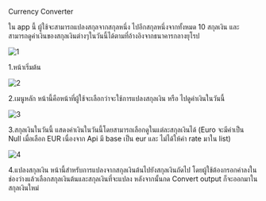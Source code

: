 Currency Converter

ใน app นี้ ผู้ใช้จะสามารถแปลงสกุลจากสกุลหนึ่ง ไปอีกสกุลหนึ่งจากทั้งหมด 10 สกุลเงิน และสามารถดูค่าเงินของสกุลเงินต่างๆในวันนี้ได้ตามที่อ้างอิงจากธนาคารกลางยุโรป


![1](https://user-images.githubusercontent.com/55950021/97936657-cca7dc00-1dae-11eb-9e07-649071851533.PNG)


1.หน้าเริ่มต้น



![2](https://user-images.githubusercontent.com/55950021/97936665-d5001700-1dae-11eb-94c0-d34a85e79370.PNG)



2.เมนูหลัก
หน้านี้คือหน้าที่ผู้ใช้จะเลือกว่าจะใช้การแปลงสกุลเงิน หรือ ไปดูค่าเงินในวันนี้





![3](https://user-images.githubusercontent.com/55950021/97936666-d598ad80-1dae-11eb-8a06-335a841b8885.PNG)




3.สกุลเงินในวันนี้
แสดงค่าเงินในวันนี้โดยสามารถเลือกดูในแต่ละสกุลเงินได้ (Euro จะมีค่าเป็น Null เมื่อเลือก EUR เนื่องจาก Api มี base เป็น eur และ ไม่ได้ให้ค่า rate มาใน list)





![4](https://user-images.githubusercontent.com/55950021/97936669-d598ad80-1dae-11eb-8be0-70c34dec700b.PNG)





4.แปลงสกุลเงิน
หน้านี้สำหรับการแปลงจากสกุลเงินต้นไปยังสกุลเงินถัดไป โดยผู้ใช้ต้องกรอกค่าลงในช่องว่างแล้วเลือกสกุลเงินต้นและสกุลเงินที่จะแปลง หลังจากนั้นกด Convert    output ก็จะออกมาในสกุลเงินใหม่
